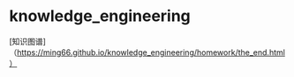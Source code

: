 # knowledge_engineering
[知识图谱]（https://ming66.github.io/knowledge_engineering/homework/the_end.html）
